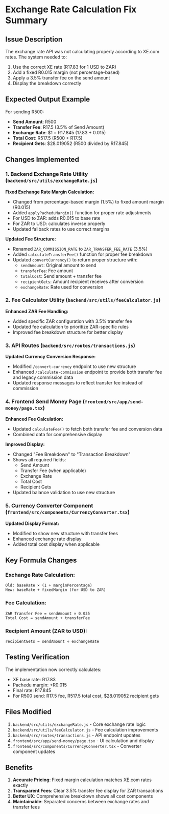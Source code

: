 # Exchange Rate Calculation Fix Summary

## Issue Description

The exchange rate API was not calculating properly according to XE.com rates. The system needed to:

1. Use the correct XE rate (R17.83 for 1 USD to ZAR)
2. Add a fixed R0.015 margin (not percentage-based)
3. Apply a 3.5% transfer fee on the send amount
4. Display the breakdown correctly

## Expected Output Example

For sending R500:
- **Send Amount**: R500
- **Transfer Fee**: R17.5 (3.5% of Send Amount)
- **Exchange Rate**: $1 = R17.845 (17.83 + 0.015)
- **Total Cost**: R517.5 (R500 + R17.5)
- **Recipient Gets**: $28.019052 (R500 divided by R17.845)

## Changes Implemented

### 1. Backend Exchange Rate Utility (`backend/src/utils/exchangeRate.js`)

**Fixed Exchange Rate Margin Calculation:**
- Changed from percentage-based margin (1.5%) to fixed amount margin (R0.015)
- Added `applyPacheduMargin()` function for proper rate adjustments
- For USD to ZAR: adds R0.015 to base rate
- For ZAR to USD: calculates inverse properly
- Updated fallback rates to use correct margins

**Updated Fee Structure:**
- Renamed `ZAR_COMMISSION_RATE` to `ZAR_TRANSFER_FEE_RATE` (3.5%)
- Added `calculateTransferFee()` function for proper fee breakdown
- Updated `convertCurrency()` to return proper structure with:
  - `sendAmount`: Original amount to send
  - `transferFee`: Fee amount
  - `totalCost`: Send amount + transfer fee
  - `recipientGets`: Amount recipient receives after conversion
  - `exchangeRate`: Rate used for conversion

### 2. Fee Calculator Utility (`backend/src/utils/feeCalculator.js`)

**Enhanced ZAR Fee Handling:**
- Added specific ZAR configuration with 3.5% transfer fee
- Updated fee calculation to prioritize ZAR-specific rules
- Improved fee breakdown structure for better display

### 3. API Routes (`backend/src/routes/transactions.js`)

**Updated Currency Conversion Response:**
- Modified `/convert-currency` endpoint to use new structure
- Enhanced `/calculate-commission` endpoint to provide both transfer fee and legacy commission data
- Updated response messages to reflect transfer fee instead of commission

### 4. Frontend Send Money Page (`frontend/src/app/send-money/page.tsx`)

**Enhanced Fee Calculation:**
- Updated `calculateFee()` to fetch both transfer fee and conversion data
- Combined data for comprehensive display

**Improved Display:**
- Changed "Fee Breakdown" to "Transaction Breakdown"
- Shows all required fields:
  - Send Amount
  - Transfer Fee (when applicable)
  - Exchange Rate
  - Total Cost
  - Recipient Gets
- Updated balance validation to use new structure

### 5. Currency Converter Component (`frontend/src/components/CurrencyConverter.tsx`)

**Updated Display Format:**
- Modified to show new structure with transfer fees
- Enhanced exchange rate display
- Added total cost display when applicable

## Key Formula Changes

### Exchange Rate Calculation:
```
Old: baseRate × (1 + marginPercentage)
New: baseRate + fixedMargin (for USD to ZAR)
```

### Fee Calculation:
```
ZAR Transfer Fee = sendAmount × 0.035
Total Cost = sendAmount + transferFee
```

### Recipient Amount (ZAR to USD):
```
recipientGets = sendAmount ÷ exchangeRate
```

## Testing Verification

The implementation now correctly calculates:
- XE base rate: R17.83
- Pachedu margin: +R0.015
- Final rate: R17.845
- For R500 send: R17.5 fee, R517.5 total cost, $28.019052 recipient gets

## Files Modified

1. `backend/src/utils/exchangeRate.js` - Core exchange rate logic
2. `backend/src/utils/feeCalculator.js` - Fee calculation improvements
3. `backend/src/routes/transactions.js` - API endpoint updates
4. `frontend/src/app/send-money/page.tsx` - UI calculation and display
5. `frontend/src/components/CurrencyConverter.tsx` - Converter component updates

## Benefits

1. **Accurate Pricing**: Fixed margin calculation matches XE.com rates exactly
2. **Transparent Fees**: Clear 3.5% transfer fee display for ZAR transactions
3. **Better UX**: Comprehensive breakdown shows all cost components
4. **Maintainable**: Separated concerns between exchange rates and transfer fees